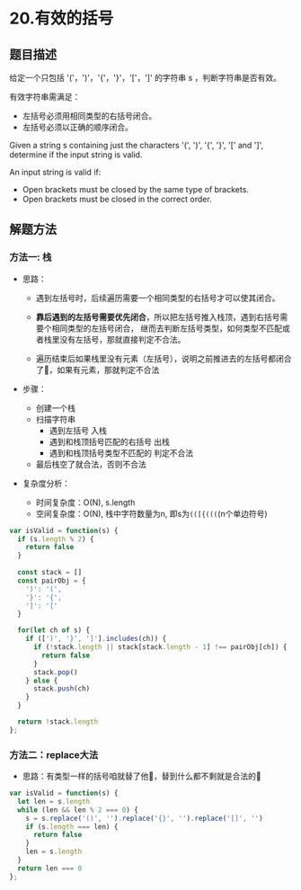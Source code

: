 # 20.有效的括号

## 题目描述

给定一个只包括 '('，')'，'{'，'}'，'['，']' 的字符串 s ，判断字符串是否有效。

有效字符串需满足：

- 左括号必须用相同类型的右括号闭合。
- 左括号必须以正确的顺序闭合。

Given a string s containing just the characters '(', ')', '{', '}', '[' and ']', determine if the input string is valid.

An input string is valid if:

- Open brackets must be closed by the same type of brackets.
- Open brackets must be closed in the correct order.

## 解题方法

### 方法一: 栈

- 思路：
  - 遇到左括号时，后续遍历需要一个相同类型的右括号才可以使其闭合。

  - **靠后遇到的左括号需要优先闭合**，所以把左括号推入栈顶，遇到右括号需要个相同类型的左括号闭合，
继而去判断左括号类型，如何类型不匹配或者栈里没有左括号，那就直接判定不合法。

  - 遍历结束后如果栈里没有元素（左括号），说明之前推进去的左括号都闭合了👏，如果有元素，那就判定不合法

- 步骤：
  - 创建一个栈
  - 扫描字符串
    - 遇到左括号 入栈
    - 遇到和栈顶括号匹配的右括号 出栈
    - 遇到和栈顶括号类型不匹配的 判定不合法
  - 最后栈空了就合法，否则不合法

- 复杂度分析：
  - 时间复杂度：O(N), s.length
  - 空间复杂度：O(N), 栈中字符数量为n, 即s为`(([{(((`(n个单边符号)

```js
var isValid = function(s) {
  if (s.length % 2) {
    return false
  }
  
  const stack = []
  const pairObj = {
    ')': '(',
    '}': '{',
    ']': '['
  }

  for(let ch of s) {
    if ([')', '}', ']'].includes(ch)) {
      if (!stack.length || stack[stack.length - 1] !== pairObj[ch]) {
        return false
      }
      stack.pop()
    } else {
      stack.push(ch)
    }
  }

  return !stack.length
};
```

### 方法二：replace大法

- 思路：有类型一样的括号咱就替了他🎯，替到什么都不剩就是合法的👏

```js
var isValid = function(s) {
  let len = s.length
  while (len && len % 2 === 0) {
    s = s.replace('()', '').replace('{}', '').replace('[]', '')
    if (s.length === len) {
      return false
    }
    len = s.length
  } 
  return len === 0
};
```
